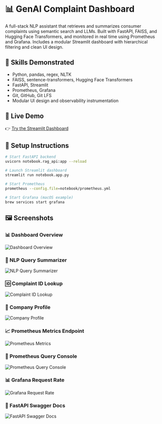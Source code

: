 # 📊 GenAI Complaint Dashboard

A full-stack NLP assistant that retrieves and summarizes consumer complaints using semantic search and LLMs. Built with FastAPI, FAISS, and Hugging Face Transformers, and monitored in real time using Prometheus and Grafana. Includes a modular Streamlit dashboard with hierarchical filtering and clean UI design.

## 💼 Skills Demonstrated

- Python, pandas, regex, NLTK
- FAISS, sentence-transformers, Hugging Face Transformers
- FastAPI, Streamlit
- Prometheus, Grafana
- Git, GitHub, Git LFS
- Modular UI design and observability instrumentation

## 🔗 Live Demo

👉 [Try the Streamlit Dashboard](https://sushma-reddy-garlapati-genai-complaint-dashboard.streamlit.app)


## 🚀 Setup Instructions

```bash
# Start FastAPI backend
uvicorn notebook.rag_api:app --reload

# Launch Streamlit dashboard
streamlit run notebook.app.py

# Start Prometheus
prometheus --config.file=notebook/prometheus.yml

# Start Grafana (macOS example)
brew services start grafana
```
## 🖼️ Screenshots

### 📊 Dashboard Overview  
![Dashboard Overview](images/dashboard_overview.png)

### 🧠 NLP Query Summarizer  
![NLP Query Summarizer](images/nlp_query_summarizer.png)

### 🆔 Complaint ID Lookup  
![Complaint ID Lookup](images/complaint_id_lookup.png)

### 🏦 Company Profile  
![Company Profile](images/company_profile_aes_phea.png)

### 📈 Prometheus Metrics Endpoint  
![Prometheus Metrics](images/prometheus_metrics_endpoint.png)

### 🔎 Prometheus Query Console  
![Prometheus Query Console](images/prometheus_query_console.png)

### 📊 Grafana Request Rate  
![Grafana Request Rate](images/grafana_avg_request_duration.png)

### 📜 FastAPI Swagger Docs  
![FastAPI Swagger Docs](images/fastapi_swagger_docs.png)

